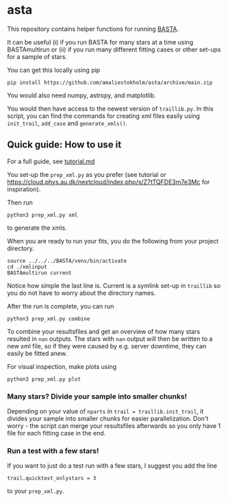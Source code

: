 # asta

This repository contains helper functions for running [BASTA](https://github.com/BASTAcode/BASTA). 

It can be useful (i) if you run BASTA for many stars at a time using BASTAmultirun or (ii) if you run many different fitting cases or other set-ups for a sample of stars.

You can get this locally using pip
```
pip install https://github.com/amaliestokholm/asta/archive/main.zip
```
You would also need numpy, astropy, and matplotlib.

You would then have access to the newest version of `traillib.py`.
In this script, you can find the commands for creating xml files easily using `init_trail`, `add_case` and `generate_xmls()`.


## Quick guide: How to use it
For a full guide, see [tutorial.md](tutorial.md)

You set-up the `prep_xml.py` as you prefer (see tutorial or https://cloud.phys.au.dk/nextcloud/index.php/s/Z7tTQFDE3m7e3Mc for inspiration).

Then run
```
python3 prep_xml.py xml
```
to generate the xmls.

When you are ready to run your fits, you do the following from your project directory.
```
source ../../../BASTA/venv/bin/activate 
cd ./xmlinput
BASTAmultirun current
```
Notice how simple the last line is. Current is a symlink set-up in `traillib` so you do not have to worry about the directory names.

After the run is complete, you can run
```
python3 prep_xml.py combine
```
To combine your resultsfiles and get an overview of how many stars resulted in `nan` outputs.
The stars with `nan` output will then be written to a new xml file, so if they were caused by e.g. server downtime, they can easily be fitted anew.

For visual inspection, make plots using
```
python3 prep_xml.py plot
```

### Many stars? Divide your sample into smaller chunks!
Depending on your value of `nparts` in `trail = traillib.init_trail`, it divides your sample into smaller chunks for easier parallelization. Don't worry - the script can merge your resultsfiles afterwards so you only have 1 file for each fitting case in the end.

### Run a test with a few stars!
If you want to just do a test run with a few stars, I suggest you add the line
```
trail.quicktest_onlystars = 3
```
to your `prep_xml.py`.
